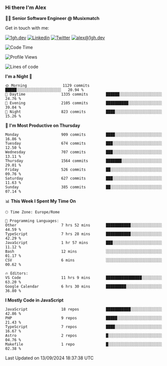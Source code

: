 ### Hi there I'm Alex

👨‍💻 __Senior Software Engineer @ Musixmatch__

Get in touch with me:

[![1gh.dev](https://img.shields.io/static/v1?label=1gh.dev&message=%20&color=red&logo=&style=flat-square&logoColor=white)](https://www.1gh.dev/)
[![Linkedin](https://img.shields.io/static/v1?label=Linkedin&message=%20&color=blue&logo=Linkedin&style=flat-square&logoColor=white)](https://linkedin.com/in/alexghirelli)
[![Twitter](https://img.shields.io/static/v1?label=Twitter&message=%20&color=blue&logo=Twitter&style=flat-square&logoColor=white)](https://twitter.com/alexGhirelli)
[![alex@1gh.dev](https://img.shields.io/static/v1?label=alex@1gh.dev&message=%20&color=red&logo=gmail&style=flat-square&logoColor=white)](mailto:alex@1gh.dev)

<!--START_SECTION:waka-->
![Code Time](http://img.shields.io/badge/Code%20Time-8%2C098%20hrs%2036%20mins-blue)

![Profile Views](http://img.shields.io/badge/Profile%20Views-0-blue)

![Lines of code](https://img.shields.io/badge/From%20Hello%20World%20I%27ve%20Written-25.8%20million%20lines%20of%20code-blue)

**I'm a Night 🦉** 

```text
🌞 Morning                1129 commits        █████░░░░░░░░░░░░░░░░░░░░   20.94 % 
🌆 Daytime                1335 commits        ██████░░░░░░░░░░░░░░░░░░░   24.76 % 
🌃 Evening                2105 commits        ██████████░░░░░░░░░░░░░░░   39.04 % 
🌙 Night                  823 commits         ████░░░░░░░░░░░░░░░░░░░░░   15.26 % 
```
📅 **I'm Most Productive on Thursday** 

```text
Monday                   909 commits         ████░░░░░░░░░░░░░░░░░░░░░   16.86 % 
Tuesday                  674 commits         ███░░░░░░░░░░░░░░░░░░░░░░   12.50 % 
Wednesday                707 commits         ███░░░░░░░░░░░░░░░░░░░░░░   13.11 % 
Thursday                 1564 commits        ███████░░░░░░░░░░░░░░░░░░   29.01 % 
Friday                   526 commits         ██░░░░░░░░░░░░░░░░░░░░░░░   09.76 % 
Saturday                 627 commits         ███░░░░░░░░░░░░░░░░░░░░░░   11.63 % 
Sunday                   385 commits         ██░░░░░░░░░░░░░░░░░░░░░░░   07.14 % 
```


📊 **This Week I Spent My Time On** 

```text
🕑︎ Time Zone: Europe/Rome

💬 Programming Languages: 
Other                    7 hrs 52 mins       ███████████░░░░░░░░░░░░░░   44.59 % 
TypeScript               7 hrs 28 mins       ███████████░░░░░░░░░░░░░░   42.29 % 
JavaScript               1 hr 57 mins        ███░░░░░░░░░░░░░░░░░░░░░░   11.12 % 
Bash                     12 mins             ░░░░░░░░░░░░░░░░░░░░░░░░░   01.17 % 
CSV                      6 mins              ░░░░░░░░░░░░░░░░░░░░░░░░░   00.62 % 

🔥 Editors: 
VS Code                  11 hrs 9 mins       ████████████████░░░░░░░░░   63.20 % 
Google Calendar          6 hrs 30 mins       █████████░░░░░░░░░░░░░░░░   36.80 % 
```

**I Mostly Code in JavaScript** 

```text
JavaScript               18 repos            ███████████░░░░░░░░░░░░░░   42.86 % 
PHP                      9 repos             █████░░░░░░░░░░░░░░░░░░░░   21.43 % 
TypeScript               7 repos             ████░░░░░░░░░░░░░░░░░░░░░   16.67 % 
Astro                    2 repos             █░░░░░░░░░░░░░░░░░░░░░░░░   04.76 % 
Makefile                 1 repo              █░░░░░░░░░░░░░░░░░░░░░░░░   02.38 % 
```




 Last Updated on 13/09/2024 18:37:38 UTC
<!--END_SECTION:waka-->
